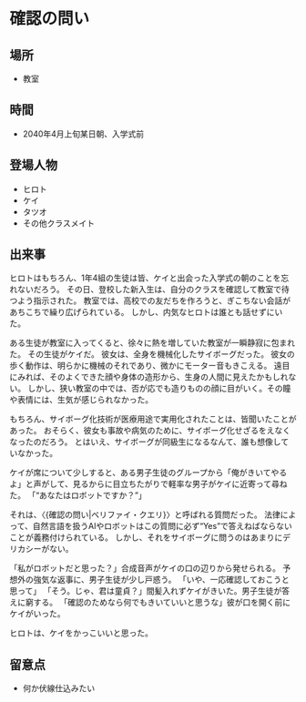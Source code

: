 # 確認の問い

## 場所

- 教室

## 時間

- 2040年4月上旬某日朝、入学式前

## 登場人物

- ヒロト
- ケイ
- タツオ
- その他クラスメイト

## 出来事

ヒロトはもちろん、1年4組の生徒は皆、ケイと出会った入学式の朝のことを忘れないだろう。
その日、登校した新入生は、自分のクラスを確認して教室で待つよう指示された。
教室では、高校での友だちを作ろうと、ぎこちない会話があちこちで繰り広げられている。
しかし、内気なヒロトは誰とも話せずにいた。

ある生徒が教室に入ってくると、徐々に熱を増していた教室が一瞬静寂に包まれた。
その生徒がケイだ。
彼女は、全身を機械化したサイボーグだった。
彼女の歩く動作は、明らかに機械のそれであり、微かにモーター音もきこえる。
遠目にみれば、そのよくできた顔や身体の造形から、生身の人間に見えたかもしれない。
しかし、狭い教室の中では、否が応でも造りものの顔に目がいく。その瞳や表情には、生気が感じられなかった。

もちろん、サイボーグ化技術が医療用途で実用化されたことは、皆聞いたことがあった。
おそらく、彼女も事故や病気のために、サイボーグ化せざるをえなくなったのだろう。
とはいえ、サイボーグが同級生になるなんて、誰も想像していなかった。

ケイが席について少しすると、ある男子生徒のグループから「俺がきいてやるよ」と声がして、見るからに目立ちたがりで軽率な男子がケイに近寄って尋ねた。
「“あなたはロボットですか？”」

それは、〈{確認の問い|ベリファイ・クエリ}〉と呼ばれる質問だった。
法律によって、自然言語を扱うAIやロボットはこの質問に必ず“Yes”で答えねばならないことが義務付けられている。
しかし、それをサイボーグに問うのはあまりにデリカシーがない。

「私がロボットだと思った？」合成音声がケイの口の辺りから発せられる。
予想外の強気な返事に、男子生徒が少し戸惑う。
「いや、一応確認しておこうと思って」
「そう。じゃ、君は童貞？」間髪入れずケイがきいた。男子生徒が答えに窮する。
「確認のためなら何でもきいていいと思うな」彼が口を開く前にケイがいった。

ヒロトは、ケイをかっこいいと思った。

## 留意点

- 何か伏線仕込みたい
